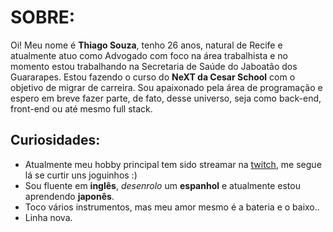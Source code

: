 # SOBRE: 

Oi! Meu nome é **Thiago Souza**, tenho 26 anos, natural de Recife e atualmente atuo como Advogado com foco na área trabalhista e no momento estou trabalhando na Secretaria de Saúde do Jaboatão dos Guararapes. 
Estou fazendo o curso do **NeXT da Cesar School** com o objetivo de migrar de carreira.
Sou apaixonado pela área de programação e espero em breve fazer parte, de fato, desse universo, seja como back-end, front-end ou até mesmo full stack. 

## Curiosidades: 

- Atualmente meu hobby principal tem sido streamar na [twitch](https://twitch.tv/thgsdsouza), me segue lá se curtir uns joguinhos :)
- Sou fluente em **inglês**, *desenrolo* um **espanhol** e atualmente estou aprendendo **japonês**. 
- Toco vários instrumentos, mas meu amor mesmo é a bateria e o baixo..
- Linha nova.  


